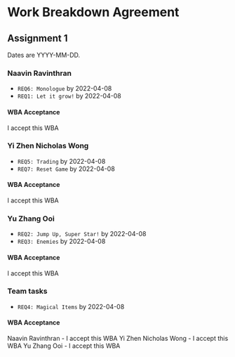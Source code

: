 # Work Breakdown Agreement

## Assignment 1

Dates are YYYY-MM-DD.

### Naavin Ravinthran

- `REQ6: Monologue` by 2022-04-08
- `REQ1: Let it grow!` by 2022-04-08

#### WBA Acceptance

I accept this WBA

### Yi Zhen Nicholas Wong

- `REQ5: Trading` by 2022-04-08
- `REQ7: Reset Game` by 2022-04-08

#### WBA Acceptance

I accept this WBA

### Yu Zhang Ooi

- `REQ2: Jump Up, Super Star!` by 2022-04-08
- `REQ3: Enemies` by 2022-04-08

#### WBA Acceptance

I accept this WBA 

### Team tasks

- `REQ4: Magical Items` by 2022-04-08

#### WBA Acceptance

Naavin Ravinthran - I accept this WBA
Yi Zhen Nicholas Wong - I accept this WBA
Yu Zhang Ooi - I accept this WBA

